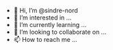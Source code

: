 - 👋 Hi, I’m @sindre-nord
- 👀 I’m interested in ...
- 🌱 I’m currently learning ...
- 💞️ I’m looking to collaborate on ...
- 📫 How to reach me ...

<!---
sindre-nord/sindre-nord is a ✨ special ✨ repository because its `README.md` (this file) appears on your GitHub profile.
You can click the Preview link to take a look at your changes.
--->
